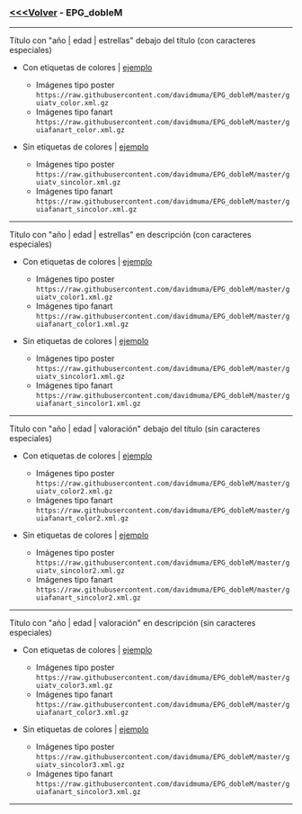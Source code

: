 ### [<<<Volver](https://github.com/davidmuma/EPG_dobleM) - EPG_dobleM
***
Título con "año | edad | estrellas" debajo del título (con caracteres especiales)
- Con etiquetas de colores | [ejemplo](https://raw.githubusercontent.com/davidmuma/Canales_dobleM/master/Varios/EPG/KODIC.jpg)
  - Imágenes tipo poster `https://raw.githubusercontent.com/davidmuma/EPG_dobleM/master/guiatv_color.xml.gz` 
  - Imágenes tipo fanart `https://raw.githubusercontent.com/davidmuma/EPG_dobleM/master/guiafanart_color.xml.gz`
  
- Sin etiquetas de colores | [ejemplo](https://raw.githubusercontent.com/davidmuma/Canales_dobleM/master/Varios/EPG/KODI.jpg)
  - Imágenes tipo poster `https://raw.githubusercontent.com/davidmuma/EPG_dobleM/master/guiatv_sincolor.xml.gz` 
  - Imágenes tipo fanart `https://raw.githubusercontent.com/davidmuma/EPG_dobleM/master/guiafanart_sincolor.xml.gz`
***
Título con "año | edad | estrellas" en descripción (con caracteres especiales)
- Con etiquetas de colores | [ejemplo](https://raw.githubusercontent.com/davidmuma/Canales_dobleM/master/Varios/EPG/KODIC1.jpg)
  - Imágenes tipo poster `https://raw.githubusercontent.com/davidmuma/EPG_dobleM/master/guiatv_color1.xml.gz` 
  - Imágenes tipo fanart `https://raw.githubusercontent.com/davidmuma/EPG_dobleM/master/guiafanart_color1.xml.gz`
  
- Sin etiquetas de colores | [ejemplo](https://raw.githubusercontent.com/davidmuma/Canales_dobleM/master/Varios/EPG/KODI1.jpg)
  - Imágenes tipo poster `https://raw.githubusercontent.com/davidmuma/EPG_dobleM/master/guiatv_sincolor1.xml.gz` 
  - Imágenes tipo fanart `https://raw.githubusercontent.com/davidmuma/EPG_dobleM/master/guiafanart_sincolor1.xml.gz`
***
Título con "año | edad | valoración" debajo del título (sin caracteres especiales)
- Con etiquetas de colores | [ejemplo](https://raw.githubusercontent.com/davidmuma/Canales_dobleM/master/Varios/EPG/KODIC2.jpg)
  - Imágenes tipo poster `https://raw.githubusercontent.com/davidmuma/EPG_dobleM/master/guiatv_color2.xml.gz` 
  - Imágenes tipo fanart `https://raw.githubusercontent.com/davidmuma/EPG_dobleM/master/guiafanart_color2.xml.gz`
  
- Sin etiquetas de colores | [ejemplo](https://raw.githubusercontent.com/davidmuma/Canales_dobleM/master/Varios/EPG/KODI2.jpg)
  - Imágenes tipo poster `https://raw.githubusercontent.com/davidmuma/EPG_dobleM/master/guiatv_sincolor2.xml.gz` 
  - Imágenes tipo fanart `https://raw.githubusercontent.com/davidmuma/EPG_dobleM/master/guiafanart_sincolor2.xml.gz`
***
Título con "año | edad | valoración" en descripción (sin caracteres especiales)
- Con etiquetas de colores | [ejemplo](https://raw.githubusercontent.com/davidmuma/Canales_dobleM/master/Varios/EPG/KODIC3.jpg)
  - Imágenes tipo poster `https://raw.githubusercontent.com/davidmuma/EPG_dobleM/master/guiatv_color3.xml.gz` 
  - Imágenes tipo fanart `https://raw.githubusercontent.com/davidmuma/EPG_dobleM/master/guiafanart_color3.xml.gz`
  
- Sin etiquetas de colores | [ejemplo](https://raw.githubusercontent.com/davidmuma/Canales_dobleM/master/Varios/EPG/KODI3.jpg)
  - Imágenes tipo poster `https://raw.githubusercontent.com/davidmuma/EPG_dobleM/master/guiatv_sincolor3.xml.gz` 
  - Imágenes tipo fanart `https://raw.githubusercontent.com/davidmuma/EPG_dobleM/master/guiafanart_sincolor3.xml.gz`
***
